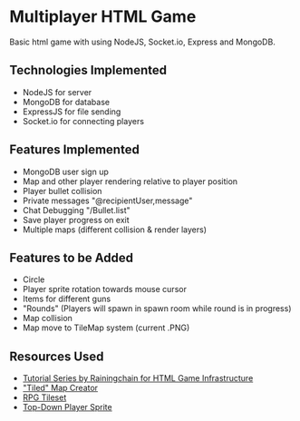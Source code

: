 # Multiplayer HTML Game
Basic html game with using NodeJS, Socket.io, Express and MongoDB.

## Technologies Implemented
- NodeJS for server
- MongoDB for database
- ExpressJS for file sending
- Socket.io for connecting players

## Features Implemented
- MongoDB user sign up
- Map and other player rendering relative to player position
- Player bullet collision
- Private messages "@recipientUser,message"
- Chat Debugging "/Bullet.list"
- Save player progress on exit
- Multiple maps (different collision & render layers)

## Features to be Added
- Circle
- Player sprite rotation towards mouse cursor
- Items for different guns
- "Rounds" (Players will spawn in spawn room while round is in progress)
- Map collision
- Map move to TileMap system (current .PNG)

## Resources Used
- [Tutorial Series by Rainingchain for HTML Game Infrastructure](https://youtu.be/PfSwUOBL1YQ)
- ["Tiled" Map Creator](https://www.mapeditor.org/)
- [RPG Tileset](https://opengameart.org/content/rpg-pack-base-set)
- [Top-Down Player Sprite](https://opengameart.org/content/animated-top-down-survivor-player)
